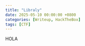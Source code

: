 ```yaml
---
title: "Libraly"
date: 2025-05-10 00:00:00 +0800
categories: [Writeup, HackTheBox]
tags: [CTF]
--- 
```

HOLA
